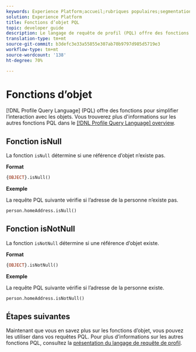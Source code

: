 ```yaml
---
keywords: Experience Platform;accueil;rubriques populaires;segmentation;Segmentation;Segmentation Service;pql;PQL;Profil Requête Language;object fonctions;object;
solution: Experience Platform
title: Fonctions d’objet PQL
topic: developer guide
description: Le langage de requête de profil (PQL) offre des fonctions pour faciliter l’interaction avec les objets.
translation-type: tm+mt
source-git-commit: b3defc3e33a55855e307ab70b9797d985d5719e3
workflow-type: tm+mt
source-wordcount: '138'
ht-degree: 70%

---
```



# Fonctions d’objet

[!DNL Profile Query Language] (PQL) offre des fonctions pour simplifier l’interaction avec les objets. Vous trouverez plus d&#39;informations sur les autres fonctions PQL dans le [[!DNL Profile Query Language] overview](./overview.md).

## Fonction isNull

La fonction `isNull` détermine si une référence d’objet n’existe pas.

**Format**

```sql
{OBJECT}.isNull()
```

**Exemple**

La requête PQL suivante vérifie si l’adresse de la personne n’existe pas.

```sql
person.homeAddress.isNull()
```

## Fonction isNotNull

La fonction `isNotNull` détermine si une référence d’objet existe.

**Format**

```sql
{OBJECT}.isNotNull()
```

**Exemple**

La requête PQL suivante vérifie si l’adresse de la personne existe.

```sql
person.homeAddress.isNotNull()
```

## Étapes suivantes

Maintenant que vous en savez plus sur les fonctions d’objet, vous pouvez les utiliser dans vos requêtes PQL. Pour plus d’informations sur les autres fonctions PQL, consultez la [présentation du langage de requête de profil](./overview.md).